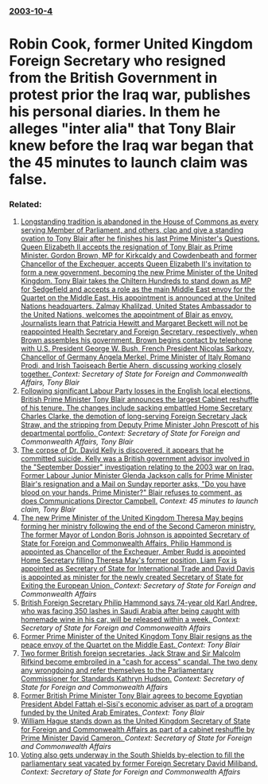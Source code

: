 ### [2003-10-4](/news/2003/10/4/index.md)

#  Robin Cook, former United Kingdom Foreign Secretary who resigned from the British Government in protest prior the Iraq war, publishes his personal diaries. In them he alleges "inter alia" that Tony Blair knew before the Iraq war began that the 45 minutes to launch claim was false.




### Related:

1. [ Longstanding tradition is abandoned in the House of Commons as every serving Member of Parliament, and others, clap and give a standing ovation to Tony Blair after he finishes his last Prime Minister's Questions. Queen Elizabeth II accepts the resignation of Tony Blair as Prime Minister. Gordon Brown, MP for Kirkcaldy and Cowdenbeath and former Chancellor of the Exchequer, accepts Queen Elizabeth II's invitation to form a new government, becoming the new Prime Minister of the United Kingdom. Tony Blair takes the Chiltern Hundreds to stand down as MP for Sedgefield and accepts a role as the main Middle East envoy for the Quartet on the Middle East. His appointment is announced at the United Nations headquarters. Zalmay Khalilzad, United States Ambassador to the United Nations, welcomes the appointment of Blair as envoy. Journalists learn that Patricia Hewitt and Margaret Beckett will not be reappointed Health Secretary and Foreign Secretary, respectively, when Brown assembles his government. Brown begins contact by telephone with U.S. President George W. Bush, French President Nicolas Sarkozy, Chancellor of Germany Angela Merkel, Prime Minister of Italy Romano Prodi, and Irish Taoiseach Bertie Ahern, discussing working closely together. ](/news/2007/06/27/longstanding-tradition-is-abandoned-in-the-house-of-commons-as-every-serving-member-of-parliament-and-others-clap-and-give-a-standing-ova.md) _Context: Secretary of State for Foreign and Commonwealth Affairs, Tony Blair_
2. [ Following significant Labour Party losses in the English local elections, British Prime Minister Tony Blair announces the largest Cabinet reshuffle of his tenure. The changes include sacking embattled Home Secretary Charles Clarke, the demotion of long-serving Foreign Secretary Jack Straw, and the stripping from Deputy Prime Minister John Prescott of his departmental portfolio. ](/news/2006/05/5/following-significant-labour-party-losses-in-the-english-local-elections-british-prime-minister-tony-blair-announces-the-largest-cabinet-r.md) _Context: Secretary of State for Foreign and Commonwealth Affairs, Tony Blair_
3. [ The corpse of Dr. David Kelly is discovered, it appears that he committed suicide. Kelly was a British government advisor involved in the "September Dossier" investigation relating to the 2003 war on Iraq. Former Labour Junior Minister Glenda Jackson calls for Prime Minister Blair's resignation and a Mail on Sunday reporter asks, "Do you have blood on your hands. Prime Minister?" Blair refuses to comment, as does Communications Director Campbell.](/news/2003/07/18/the-corpse-of-dr-david-kelly-is-discovered-it-appears-that-he-committed-suicide-kelly-was-a-british-government-advisor-involved-in-the.md) _Context: 45 minutes to launch claim, Tony Blair_
4. [The new Prime Minister of the United Kingdom Theresa May begins forming her ministry following the end of the Second Cameron ministry. The former Mayor of London Boris Johnson is appointed Secretary of State for Foreign and Commonwealth Affairs, Philip Hammond is appointed as Chancellor of the Exchequer, Amber Rudd is appointed Home Secretary filling Theresa May's former position, Liam Fox is appointed as Secretary of State for International Trade and David Davis is appointed as minister for the newly created Secretary of State for Exiting the European Union. ](/news/2016/07/13/the-new-prime-minister-of-the-united-kingdom-theresa-may-begins-forming-her-ministry-following-the-end-of-the-second-cameron-ministry-the-f.md) _Context: Secretary of State for Foreign and Commonwealth Affairs_
5. [British Foreign Secretary Philip Hammond says 74-year old Karl Andree, who was facing 350 lashes in Saudi Arabia after being caught with homemade wine in his car, will be released within a week. ](/news/2015/10/29/british-foreign-secretary-philip-hammond-says-74-year-old-karl-andree-who-was-facing-350-lashes-in-saudi-arabia-after-being-caught-with-hom.md) _Context: Secretary of State for Foreign and Commonwealth Affairs_
6. [Former Prime Minister of the United Kingdom Tony Blair resigns as the peace envoy of the Quartet on the Middle East. ](/news/2015/05/27/former-prime-minister-of-the-united-kingdom-tony-blair-resigns-as-the-peace-envoy-of-the-quartet-on-the-middle-east.md) _Context: Tony Blair_
7. [Two former British foreign secretaries, Jack Straw and Sir Malcolm Rifkind become embroiled in a "cash for access" scandal. The two deny any wrongdoing and refer themselves to the Parliamentary Commissioner for Standards Kathryn Hudson.](/news/2015/02/22/two-former-british-foreign-secretaries-jack-straw-and-sir-malcolm-rifkind-become-embroiled-in-a-cash-for-access-scandal-the-two-deny-any.md) _Context: Secretary of State for Foreign and Commonwealth Affairs_
8. [Former British Prime Minister Tony Blair agrees to become Egyptian President Abdel Fattah el-Sisi's economic adviser as part of a program funded by the United Arab Emirates. ](/news/2014/07/2/former-british-prime-minister-tony-blair-agrees-to-become-egyptian-president-abdel-fattah-el-sisi-s-economic-adviser-as-part-of-a-program-fu.md) _Context: Tony Blair_
9. [William Hague stands down as the United Kingdom Secretary of State for Foreign and Commonwealth Affairs as part of a cabinet reshuffle by Prime Minister David Cameron. ](/news/2014/07/14/william-hague-stands-down-as-the-united-kingdom-secretary-of-state-for-foreign-and-commonwealth-affairs-as-part-of-a-cabinet-reshuffle-by-pr.md) _Context: Secretary of State for Foreign and Commonwealth Affairs_
10. [Voting also gets underway in the South Shields by-election to fill the parliamentary seat vacated by former Foreign Secretary David Miliband. ](/news/2013/05/2/voting-also-gets-underway-in-the-south-shields-by-election-to-fill-the-parliamentary-seat-vacated-by-former-foreign-secretary-david-miliband.md) _Context: Secretary of State for Foreign and Commonwealth Affairs_
